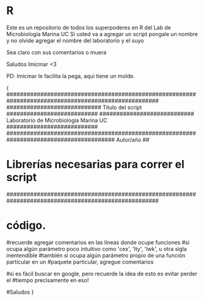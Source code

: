 # R
Este es un repositorio de todos los superpoderes en R del Lab de Microbiología Marina UC
Si usted va a agregar un script pongale un nombre y no olvide agregar el nombre del laboratorio y el suyo

Sea claro con sus comentarios o muera

Saludos lmicmar <3

PD: lmicmar le facilita la pega, aqui tiene un molde.

{
#####################################################################################################
############################                Titulo del script             ###########################
############################    Laboratorio de Microbiologia Marina UC    ###########################
######################################################################################## Autor/año ##

# Librerías necesarias para correr el script

#####################################################################################################


# código.

#recuerde agregar comentarios en las líneas donde ocupe funciones
#si ocupa algún parámetro poco intuitivo como 'cex', 'lty', 'lwk', u otra sigla inentendible
#también si ocupa algún parámetro propio de una función particular en un
#paquete particular, agregue comentarios

#si es fácil buscar en google, pero recuerde la idea de esto es evitar perder el 
#tiempo precisamente en eso!

#Saludos
}

